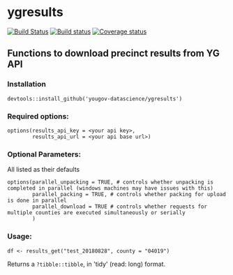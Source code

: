 # ygresults

[![Build Status](https://travis-ci.com/yougov-datascience/ygresults.svg?token=nrN8ZtNwgknk3Sx8oNap&branch=master)](https://travis-ci.com/yougov-datascience/ygresults)
[![Build status](https://ci.appveyor.com/api/projects/status/8g0kl75hl07s3lpk?svg=true)](https://ci.appveyor.com/project/npelikan/ygresults-db86a)
 [![Coverage status](https://codecov.io/gh/yougov-datascience/ygresults/branch/master/graph/badge.svg)](https://codecov.io/github/yougov-datascience/ygresults?branch=master)

## Functions to download precinct results from YG API

### Installation
```{r}
devtools::install_github('yougov-datascience/ygresults')
```


### Required options:
```{r}
options(results_api_key = <your api key>,
        results_api_url = <your api base url>)
```

### Optional Parameters:
All listed as their defaults

```{r}
options(parallel_unpacking = TRUE, # controls whether unpacking is completed in parallel (windows machines may have issues with this)
        parallel_packing = TRUE, # controls whether packing for upload is done in parallel
        parallel_download = TRUE # controls whether requests for multiple counties are executed simultaneously or serially
        )
```

### Usage:

```
df <- results_get("test_20180828", county = "04019")
```

Returns a `?tibble::tibble`, in 'tidy' (read: long) format. 
